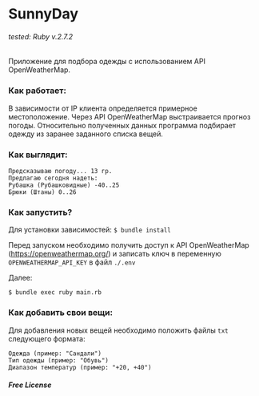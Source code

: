 # SunnyDay

###### tested: Ruby v.2.7.2

Приложение для подбора одежды с использованием API OpenWeatherMap.

### Как работает:

В зависимости от IP клиента определяется примерное местоположение. Через API OpenWeatherMap выстраивается прогноз погоды. 
Относительно полученных данных программа подбирает одежду из заранее заданного списка вещей.

### Как выглядит: 
    Предсказываю погоду... 13 гр.
    Предлагаю сегодня надеть:
    Рубашка (Рубашковидные) -40..25
    Брюки (Штаны) 0..26

### Как запустить?

Для установки зависимостей:
```$ bundle install```  

Перед запуском необходимо получить доступ к API OpenWeatherMap (https://openweathermap.org/) и записать ключ в переменную `OPENWEATHERMAP_API_KEY` в файл `./.env`

Далее:

```$ bundle exec ruby main.rb```

### Как добавить свои вещи:
Для добавления новых вещей необходимо положить файлы `txt` следующего формата:

    Одежда (пример: "Сандали")
    Тип одежды (пример: "Обувь")
    Диапазон температур (пример: "+20, +40")

##### Free License
